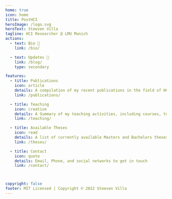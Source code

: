 ```yaml
---
home: true
icon: home
title: PostHCI
heroImage: /logo.svg
heroText: Steeven Villa
tagline: HCI Researcher @ LMU Munich
actions:
  - text: Bio 👤
    link: /bio/

  - text: Updates 📝
    link: /blog/
    type: secondary

features:
  - title: Publications
    icon: article
    details: A compilation of my recent publications in the field of HCI
    link: /publications/

  - title: Teaching
    icon: creative
    details: A Summary of my teaching activities, including courses, tutorials, workshops and adviced thesis
    link: /teaching/

  - title: Available Theses
    icon: read
    details: A list of currently available Masters and Bachelors theses
    link: /theses/

  - title: Contact
    icon: quote
    details: Email, Phone, and social networks to get in touch
    link: /contact/



copyright: false
footer: MIT Licensed | Copyright © 2022 Steeven Villa
---
```



